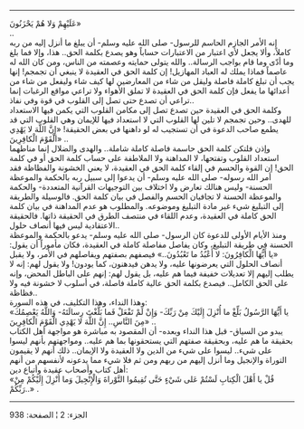 ------------------------------------------------------------------------

عَلَيْهِمْ وَلا هُمْ يَحْزَنُونَ»  
..  
إنه الأمر الجازم الحاسم للرسول- صلى الله عليه وسلم- أن يبلغ ما أنزل إليه
من ربه كاملاً، وألا يجعل لأي اعتبار من الاعتبارات حساباً وهو يصدع بكلمة
الحق.. هذا، وإلا فما بلغ وما أدّى وما قام بواجب الرسالة.. والله يتولى
حمايته وعصمته من الناس، ومن كان الله له عاصماً فماذا يملك له العباد
المهازيل! إن كلمة الحق في العقيدة لا ينبغي أن تجمجم! إنها يجب أن تبلغ
كاملة فاصلة وليقل من شاء من المعارضين لها كيف شاء وليفعل من شاء من
أعدائها ما يفعل فإن كلمة الحق في العقيدة لا تملق الأهواء ولا تراعي مواقع
الرغبات إنما تراعي أن تصدع حتى تصل إلى القلوب في قوة وفي نفاذ..  
وكلمة الحق في العقيدة حين تصدع تصل إلى مكامن القلوب التي يكمن فيها
الاستعداد للهدى.. وحين تجمجم لا تلين لها القلوب التي لا استعداد فيها
للإيمان وهي القلوب التي قد يطمع صاحب الدعوة في أن تستجيب له لو داهنها في
بعض الحقيقة! «إِنَّ اللَّهَ لا يَهْدِي الْقَوْمَ الْكافِرِينَ» ..  
وإذن فلتكن كلمة الحق حاسمة فاصلة كاملة شاملة.. والهدى والضلال إنما
مناطهما استعداد القلوب وتفتحها، لا المداهنة ولا الملاطفة على حساب كلمة
الحق أو في كلمة الحق! إن القوة والحسم في إلقاء كلمة الحق في العقيدة، لا
يعني الخشونة والفظاظة فقد أمر الله رسوله- صلى الله عليه وسلم- أن يدعوا
إلى سبيل ربه بالحكمة والموعظة الحسنة- وليس هنالك تعارض ولا اختلاف بين
التوجيهات القرآنية المتعددة- والحكمة والموعظة الحسنة لا تجافيان الحسم
والفصل في بيان كلمة الحق. فالوسيلة والطريقة إلى التبليغ شيء غير مادة
التبليغ وموضوعه. والمطلوب هو عدم المداهنة في بيان كلمة الحق كاملة في
العقيدة، وعدم اللقاء في منتصف الطرق في الحقيقة ذاتها. فالحقيقة
الاعتقادية ليس فيها أنصاف حلول..  
ومنذ الأيام الأولى للدعوة كان الرسول- صلى الله عليه وسلم- يدعو بالحكمة
والموعظة الحسنة في طريقة التبليغ، وكان يفاصل مفاصلة كاملة في العقيدة،
فكان مأموراً أن يقول: «يا أَيُّهَا الْكافِرُونَ: لا أَعْبُدُ ما تَعْبُدُونَ..» فيصفهم
بصفتهم ويفاصلهم في الأمر، ولا يقبل أنصاف الحلول التي يعرضونها عليه، ولا
يدهن فيدهنون، كما يودون! ولا يقول لهم: إنه لا يطلب إليهم إلا تعديلات
خفيفة فيما هم عليه، بل يقول لهم: إنهم على الباطل المحض، وإنه على الحق
الكامل.. فيصدع بكلمة الحق عالية كاملة فاصلة، في أسلوب لا خشونة فيه ولا
فظاظة..  
وهذا النداء، وهذا التكليف، في هذه السورة:  
«يا أَيُّهَا الرَّسُولُ بَلِّغْ ما أُنْزِلَ إِلَيْكَ مِنْ رَبِّكَ- وَإِنْ لَمْ تَفْعَلْ فَما بَلَّغْتَ رِسالَتَهُ-
وَاللَّهُ يَعْصِمُكَ مِنَ النَّاسِ.. إِنَّ اللَّهَ لا يَهْدِي الْقَوْمَ الْكافِرِينَ» ..  
يبدو من السياق- قبل هذا النداء وبعده- أن المقصود به مباشرة هو مواجهة أهل
الكتاب بحقيقة ما هم عليه، وبحقيقة صفتهم التي يستحقونها بما هم عليه..
ومواجهتهم بأنهم ليسوا على شيء.. ليسوا على شيء من الدين ولا العقيدة ولا
الإيمان.. ذلك أنهم لا يقيمون التوراة والإنجيل وما أنزل إليهم من ربهم ومن
ثم فلا شيء مما يدعونه لأنفسهم من أنهم أهل كتاب وأصحاب عقيدة وأتباع
دين:  
«قُلْ يا أَهْلَ الْكِتابِ لَسْتُمْ عَلى شَيْءٍ حَتَّى تُقِيمُوا التَّوْراةَ وَالْإِنْجِيلَ وَما أُنْزِلَ
إِلَيْكُمْ مِنْ رَبِّكُمْ..» .

------------------------------------------------------------------------

الجزء: 2 ¦ الصفحة: 938

